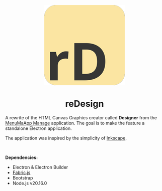 <p align="center">
   <img src="./assets/icon/256/reDesign-box.png">
</p>

<h1 align="center">reDesign</h1>

A rewrite of the HTML Canvas Graphics creator called **Designer** from the [MenuMaApp Manage](https://github.com/alexxGmZ/MenuMaApp/tree/main/Manage)
application. The goal is to make the feature a standalone Electron application.

The application was inspired by the simplicity of [Inkscape](https://inkscape.org/).

<br>

**Dependencies:**
* Electron & Electron Builder
* [Fabric.js](http://fabricjs.com/)
* Bootstrap
* Node.js v20.16.0
